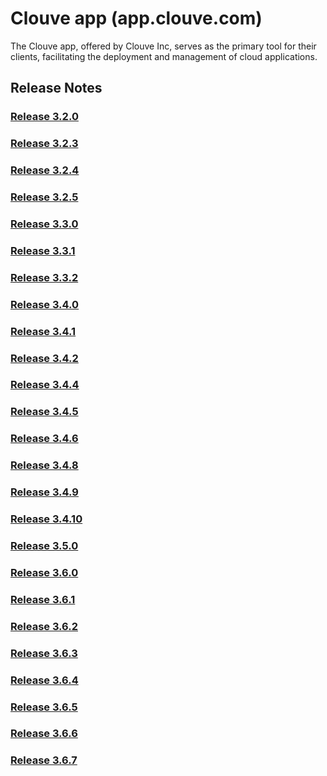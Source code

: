 # Clouve app (app.clouve.com)

The Clouve app, offered by Clouve Inc, serves as the primary tool for their clients, facilitating the deployment and management of cloud applications.

## Release Notes


### [Release 3.2.0](prod-r320.md)


### [Release 3.2.3](prod-r323.md)


### [Release 3.2.4](prod-r324.md)


### [Release 3.2.5](prod-r325.md)


### [Release 3.3.0](prod-r330.md)


### [Release 3.3.1](prod-r331.md)


### [Release 3.3.2](prod-r332-2023-07-24-18-06-02.md)


### [Release 3.4.0](prod-r340-2023-08-31-05-20-44.md)


### [Release 3.4.1](prod-r341-2023-09-01-23-21-13.md)


### [Release 3.4.2](prod-r342-2023-09-24-19-05-58.md)


### [Release 3.4.4](prod-r344-2023-10-05-16-08-36.md)


### [Release 3.4.5](prod-r345-2023-10-07-00-46-26.md)


### [Release 3.4.6](prod-r346-2023-10-26-00-10-02.md)


### [Release 3.4.8](prod-r348-2023-12-01-17-20-34.md)


### [Release 3.4.9](prod-r349-2023-12-15-20-27-51.md)


### [Release 3.4.10](prod-r3410-2023-12-22-02-47-54.md)


### [Release 3.5.0](prod-r350-2024-01-30-03-13-13.md)


### [Release 3.6.0](prod-r360-2024-03-04-05-06-14.md)


### [Release 3.6.1](prod-r361-2024-03-05-01-44-28.md)


### [Release 3.6.2](prod-r362-2024-03-13-22-33-53.md)


### [Release 3.6.3](prod-r363-2024-03-29-19-56-36.md)


### [Release 3.6.4](prod-r364-2024-04-12-21-53-07.md)


### [Release 3.6.5](prod-r365-2024-05-10-19-24-17.md)


### [Release 3.6.6](prod-r366-2024-05-20-22-24-58.md)


### [Release 3.6.7](prod-r367-2024-06-07-05-25-08.md)


